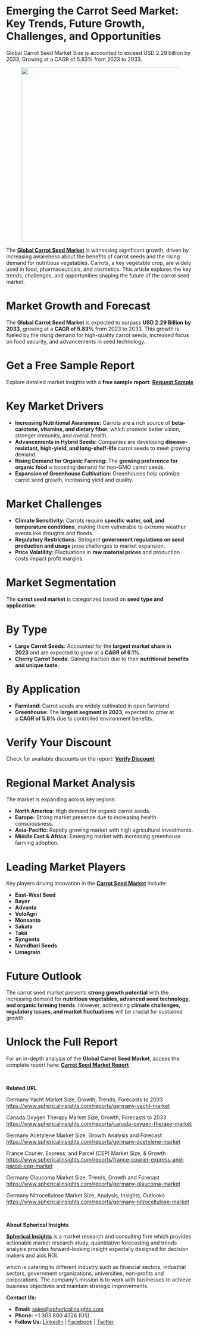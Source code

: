 <h1 id="bb17" class="pw-post-title fo fp fq bf fr fs ft fu fv fw fx fy fz ga gb gc gd ge gf gg gh gi gj gk gl gm gn go gp gq bk" data-testid="storyTitle" data-selectable-paragraph="">Emerging the Carrot Seed Market: Key Trends, Future Growth, Challenges, and Opportunities</h1>
<div class="fj fk fl fm fn">
<div class="ab cb">
<div class="ci bh ev ew ex ey">
<p id="185e" class="pw-post-body-paragraph lg lh fq li b lj lk ll lm ln lo lp lq lr ls lt lu lv lw lx ly lz ma mb mc md fj bk" data-selectable-paragraph="">Global Carrot Seed Market Size is accounted to exceed USD 2.29 billion by 2033, Growing at a CAGR of 5.83% from 2023 to 2033.</p>
<figure class="mh mi mj mk ml mm me mf paragraph-image">
<div class="mn mo ed mp bh mq" tabindex="0">
<div class="me mf mg"><picture><source srcset="https://miro.medium.com/v2/resize:fit:640/format:webp/1*bqz_M3wWZtMOWVFPE4MnjA.jpeg 640w, https://miro.medium.com/v2/resize:fit:720/format:webp/1*bqz_M3wWZtMOWVFPE4MnjA.jpeg 720w, https://miro.medium.com/v2/resize:fit:750/format:webp/1*bqz_M3wWZtMOWVFPE4MnjA.jpeg 750w, https://miro.medium.com/v2/resize:fit:786/format:webp/1*bqz_M3wWZtMOWVFPE4MnjA.jpeg 786w, https://miro.medium.com/v2/resize:fit:828/format:webp/1*bqz_M3wWZtMOWVFPE4MnjA.jpeg 828w, https://miro.medium.com/v2/resize:fit:1100/format:webp/1*bqz_M3wWZtMOWVFPE4MnjA.jpeg 1100w, https://miro.medium.com/v2/resize:fit:1400/format:webp/1*bqz_M3wWZtMOWVFPE4MnjA.jpeg 1400w" type="image/webp" sizes="(min-resolution: 4dppx) and (max-width: 700px) 50vw, (-webkit-min-device-pixel-ratio: 4) and (max-width: 700px) 50vw, (min-resolution: 3dppx) and (max-width: 700px) 67vw, (-webkit-min-device-pixel-ratio: 3) and (max-width: 700px) 65vw, (min-resolution: 2.5dppx) and (max-width: 700px) 80vw, (-webkit-min-device-pixel-ratio: 2.5) and (max-width: 700px) 80vw, (min-resolution: 2dppx) and (max-width: 700px) 100vw, (-webkit-min-device-pixel-ratio: 2) and (max-width: 700px) 100vw, 700px" /><source srcset="https://miro.medium.com/v2/resize:fit:640/1*bqz_M3wWZtMOWVFPE4MnjA.jpeg 640w, https://miro.medium.com/v2/resize:fit:720/1*bqz_M3wWZtMOWVFPE4MnjA.jpeg 720w, https://miro.medium.com/v2/resize:fit:750/1*bqz_M3wWZtMOWVFPE4MnjA.jpeg 750w, https://miro.medium.com/v2/resize:fit:786/1*bqz_M3wWZtMOWVFPE4MnjA.jpeg 786w, https://miro.medium.com/v2/resize:fit:828/1*bqz_M3wWZtMOWVFPE4MnjA.jpeg 828w, https://miro.medium.com/v2/resize:fit:1100/1*bqz_M3wWZtMOWVFPE4MnjA.jpeg 1100w, https://miro.medium.com/v2/resize:fit:1400/1*bqz_M3wWZtMOWVFPE4MnjA.jpeg 1400w" sizes="(min-resolution: 4dppx) and (max-width: 700px) 50vw, (-webkit-min-device-pixel-ratio: 4) and (max-width: 700px) 50vw, (min-resolution: 3dppx) and (max-width: 700px) 67vw, (-webkit-min-device-pixel-ratio: 3) and (max-width: 700px) 65vw, (min-resolution: 2.5dppx) and (max-width: 700px) 80vw, (-webkit-min-device-pixel-ratio: 2.5) and (max-width: 700px) 80vw, (min-resolution: 2dppx) and (max-width: 700px) 100vw, (-webkit-min-device-pixel-ratio: 2) and (max-width: 700px) 100vw, 700px" data-testid="og" /><img class="bh ko mr c" src="https://miro.medium.com/v2/resize:fit:945/1*bqz_M3wWZtMOWVFPE4MnjA.jpeg" alt="" width="700" height="467" /></picture></div>
</div>
</figure>
<p id="af63" class="pw-post-body-paragraph lg lh fq li b lj lk ll lm ln lo lp lq lr ls lt lu lv lw lx ly lz ma mb mc md fj bk" data-selectable-paragraph="">The&nbsp;<a class="af ms" href="https://www.sphericalinsights.com/reports/carrot-seed-market" target="_blank" rel="noopener ugc nofollow"><strong class="li fr">Global Carrot Seed Market</strong></a>&nbsp;is witnessing significant growth, driven by increasing awareness about the benefits of carrot seeds and the rising demand for nutritious vegetables. Carrots, a key vegetable crop, are widely used in food, pharmaceuticals, and cosmetics. This article explores the key trends, challenges, and opportunities shaping the future of the carrot seed market.</p>
<h1 id="5ec8" class="mt mu fq bf mv mw mx my mz na nb nc nd ne nf ng nh ni nj nk nl nm nn no np nq bk" data-selectable-paragraph="">Market Growth and Forecast</h1>
<p id="d677" class="pw-post-body-paragraph lg lh fq li b lj nr ll lm ln ns lp lq lr nt lt lu lv nu lx ly lz nv mb mc md fj bk" data-selectable-paragraph="">The&nbsp;<strong class="li fr">Global Carrot Seed Market</strong>&nbsp;is expected to surpass&nbsp;<strong class="li fr">USD 2.29 Billion by 2033</strong>, growing at a&nbsp;<strong class="li fr">CAGR of 5.83%</strong>&nbsp;from 2023 to 2033. This growth is fueled by the rising demand for high-quality carrot seeds, increased focus on food security, and advancements in seed technology.</p>
<h1 id="dcd3" class="mt mu fq bf mv mw mx my mz na nb nc nd ne nf ng nh ni nj nk nl nm nn no np nq bk" data-selectable-paragraph="">Get a Free Sample Report</h1>
<p id="a535" class="pw-post-body-paragraph lg lh fq li b lj nr ll lm ln ns lp lq lr nt lt lu lv nu lx ly lz nv mb mc md fj bk" data-selectable-paragraph="">Explore detailed market insights with a&nbsp;<strong class="li fr">free sample report</strong>:&nbsp;<a class="af ms" href="https://www.sphericalinsights.com/request-sample/7902" target="_blank" rel="noopener ugc nofollow"><strong class="li fr">Request Sample</strong></a></p>
<h1 id="8adb" class="mt mu fq bf mv mw mx my mz na nb nc nd ne nf ng nh ni nj nk nl nm nn no np nq bk" data-selectable-paragraph="">Key Market Drivers</h1>
<ul class="">
<li id="a072" class="lg lh fq li b lj nr ll lm ln ns lp lq lr nt lt lu lv nu lx ly lz nv mb mc md nw nx ny bk" data-selectable-paragraph=""><strong class="li fr">Increasing Nutritional Awareness:</strong>&nbsp;Carrots are a rich source of&nbsp;<strong class="li fr">beta-carotene, vitamins, and dietary fiber</strong>, which promote better vision, stronger immunity, and overall health.</li>
<li id="2c6b" class="lg lh fq li b lj nz ll lm ln oa lp lq lr ob lt lu lv oc lx ly lz od mb mc md nw nx ny bk" data-selectable-paragraph=""><strong class="li fr">Advancements in Hybrid Seeds:</strong>&nbsp;Companies are developing&nbsp;<strong class="li fr">disease-resistant, high-yield, and long-shelf-life</strong>&nbsp;carrot seeds to meet growing demand.</li>
<li id="3230" class="lg lh fq li b lj nz ll lm ln oa lp lq lr ob lt lu lv oc lx ly lz od mb mc md nw nx ny bk" data-selectable-paragraph=""><strong class="li fr">Rising Demand for Organic Farming:</strong>&nbsp;The&nbsp;<strong class="li fr">growing preference for organic food</strong>&nbsp;is boosting demand for non-GMO carrot seeds.</li>
<li id="a9e8" class="lg lh fq li b lj nz ll lm ln oa lp lq lr ob lt lu lv oc lx ly lz od mb mc md nw nx ny bk" data-selectable-paragraph=""><strong class="li fr">Expansion of Greenhouse Cultivation:</strong>&nbsp;Greenhouses help optimize carrot seed growth, increasing yield and quality.</li>
</ul>
<h1 id="964c" class="mt mu fq bf mv mw mx my mz na nb nc nd ne nf ng nh ni nj nk nl nm nn no np nq bk" data-selectable-paragraph="">Market Challenges</h1>
<ul class="">
<li id="3046" class="lg lh fq li b lj nr ll lm ln ns lp lq lr nt lt lu lv nu lx ly lz nv mb mc md nw nx ny bk" data-selectable-paragraph=""><strong class="li fr">Climate Sensitivity:</strong>&nbsp;Carrots require&nbsp;<strong class="li fr">specific water, soil, and temperature conditions</strong>, making them vulnerable to extreme weather events like droughts and floods.</li>
<li id="8046" class="lg lh fq li b lj nz ll lm ln oa lp lq lr ob lt lu lv oc lx ly lz od mb mc md nw nx ny bk" data-selectable-paragraph=""><strong class="li fr">Regulatory Restrictions:</strong>&nbsp;Stringent&nbsp;<strong class="li fr">government regulations on seed production and usage</strong>&nbsp;pose challenges to market expansion.</li>
<li id="539d" class="lg lh fq li b lj nz ll lm ln oa lp lq lr ob lt lu lv oc lx ly lz od mb mc md nw nx ny bk" data-selectable-paragraph=""><strong class="li fr">Price Volatility:</strong>&nbsp;Fluctuations in&nbsp;<strong class="li fr">raw material prices</strong>&nbsp;and production costs impact profit margins.</li>
</ul>
<h1 id="dc76" class="mt mu fq bf mv mw mx my mz na nb nc nd ne nf ng nh ni nj nk nl nm nn no np nq bk" data-selectable-paragraph="">Market Segmentation</h1>
<p id="91cb" class="pw-post-body-paragraph lg lh fq li b lj nr ll lm ln ns lp lq lr nt lt lu lv nu lx ly lz nv mb mc md fj bk" data-selectable-paragraph="">The&nbsp;<strong class="li fr">carrot seed market</strong>&nbsp;is categorized based on&nbsp;<strong class="li fr">seed type and application</strong>:</p>
<h1 id="533b" class="mt mu fq bf mv mw mx my mz na nb nc nd ne nf ng nh ni nj nk nl nm nn no np nq bk" data-selectable-paragraph="">By Type</h1>
<ul class="">
<li id="d2b7" class="lg lh fq li b lj nr ll lm ln ns lp lq lr nt lt lu lv nu lx ly lz nv mb mc md nw nx ny bk" data-selectable-paragraph=""><strong class="li fr">Large Carrot Seeds:</strong>&nbsp;Accounted for the&nbsp;<strong class="li fr">largest market share in 2023</strong>&nbsp;and are expected to grow at a&nbsp;<strong class="li fr">CAGR of 6.1%</strong>.</li>
<li id="b418" class="lg lh fq li b lj nz ll lm ln oa lp lq lr ob lt lu lv oc lx ly lz od mb mc md nw nx ny bk" data-selectable-paragraph=""><strong class="li fr">Cherry Carrot Seeds:</strong>&nbsp;Gaining traction due to their&nbsp;<strong class="li fr">nutritional benefits and unique taste</strong>.</li>
</ul>
<h1 id="cbff" class="mt mu fq bf mv mw mx my mz na nb nc nd ne nf ng nh ni nj nk nl nm nn no np nq bk" data-selectable-paragraph="">By Application</h1>
<ul class="">
<li id="4886" class="lg lh fq li b lj nr ll lm ln ns lp lq lr nt lt lu lv nu lx ly lz nv mb mc md nw nx ny bk" data-selectable-paragraph=""><strong class="li fr">Farmland:</strong>&nbsp;Carrot seeds are widely cultivated in open farmland.</li>
<li id="3fda" class="lg lh fq li b lj nz ll lm ln oa lp lq lr ob lt lu lv oc lx ly lz od mb mc md nw nx ny bk" data-selectable-paragraph=""><strong class="li fr">Greenhouse:</strong>&nbsp;The&nbsp;<strong class="li fr">largest segment in 2023</strong>, expected to grow at a&nbsp;<strong class="li fr">CAGR of 5.8%</strong>&nbsp;due to controlled environment benefits.</li>
</ul>
<h1 id="2e3c" class="mt mu fq bf mv mw mx my mz na nb nc nd ne nf ng nh ni nj nk nl nm nn no np nq bk" data-selectable-paragraph="">Verify Your Discount</h1>
<p id="f3a1" class="pw-post-body-paragraph lg lh fq li b lj nr ll lm ln ns lp lq lr nt lt lu lv nu lx ly lz nv mb mc md fj bk" data-selectable-paragraph="">Check for available discounts on the report:&nbsp;<a class="af ms" href="https://www.sphericalinsights.com/request-discount/7902" target="_blank" rel="noopener ugc nofollow"><strong class="li fr">Verify Discount</strong></a></p>
<h1 id="e584" class="mt mu fq bf mv mw mx my mz na nb nc nd ne nf ng nh ni nj nk nl nm nn no np nq bk" data-selectable-paragraph="">Regional Market Analysis</h1>
<p id="ec42" class="pw-post-body-paragraph lg lh fq li b lj nr ll lm ln ns lp lq lr nt lt lu lv nu lx ly lz nv mb mc md fj bk" data-selectable-paragraph="">The market is expanding across key regions:</p>
<ul class="">
<li id="5b10" class="lg lh fq li b lj lk ll lm ln lo lp lq lr ls lt lu lv lw lx ly lz ma mb mc md nw nx ny bk" data-selectable-paragraph=""><strong class="li fr">North America:</strong>&nbsp;High demand for organic carrot seeds.</li>
<li id="8a58" class="lg lh fq li b lj nz ll lm ln oa lp lq lr ob lt lu lv oc lx ly lz od mb mc md nw nx ny bk" data-selectable-paragraph=""><strong class="li fr">Europe:</strong>&nbsp;Strong market presence due to increasing health consciousness.</li>
<li id="1fba" class="lg lh fq li b lj nz ll lm ln oa lp lq lr ob lt lu lv oc lx ly lz od mb mc md nw nx ny bk" data-selectable-paragraph=""><strong class="li fr">Asia-Pacific:</strong>&nbsp;Rapidly growing market with high agricultural investments.</li>
<li id="d373" class="lg lh fq li b lj nz ll lm ln oa lp lq lr ob lt lu lv oc lx ly lz od mb mc md nw nx ny bk" data-selectable-paragraph=""><strong class="li fr">Middle East &amp; Africa:</strong>&nbsp;Emerging market with increasing greenhouse farming adoption.</li>
</ul>
<h1 id="4443" class="mt mu fq bf mv mw mx my mz na nb nc nd ne nf ng nh ni nj nk nl nm nn no np nq bk" data-selectable-paragraph="">Leading Market Players</h1>
<p id="901f" class="pw-post-body-paragraph lg lh fq li b lj nr ll lm ln ns lp lq lr nt lt lu lv nu lx ly lz nv mb mc md fj bk" data-selectable-paragraph="">Key players driving innovation in the&nbsp;<a class="af ms" href="https://www.sphericalinsights.com/reports/carrot-seed-market" target="_blank" rel="noopener ugc nofollow"><strong class="li fr">Carrot Seed Market</strong></a>&nbsp;include:</p>
<ul class="">
<li id="87ee" class="lg lh fq li b lj lk ll lm ln lo lp lq lr ls lt lu lv lw lx ly lz ma mb mc md nw nx ny bk" data-selectable-paragraph=""><strong class="li fr">East-West Seed</strong></li>
<li id="33f5" class="lg lh fq li b lj nz ll lm ln oa lp lq lr ob lt lu lv oc lx ly lz od mb mc md nw nx ny bk" data-selectable-paragraph=""><strong class="li fr">Bayer</strong></li>
<li id="d659" class="lg lh fq li b lj nz ll lm ln oa lp lq lr ob lt lu lv oc lx ly lz od mb mc md nw nx ny bk" data-selectable-paragraph=""><strong class="li fr">Advanta</strong></li>
<li id="d22d" class="lg lh fq li b lj nz ll lm ln oa lp lq lr ob lt lu lv oc lx ly lz od mb mc md nw nx ny bk" data-selectable-paragraph=""><strong class="li fr">VoloAgri</strong></li>
<li id="6366" class="lg lh fq li b lj nz ll lm ln oa lp lq lr ob lt lu lv oc lx ly lz od mb mc md nw nx ny bk" data-selectable-paragraph=""><strong class="li fr">Monsanto</strong></li>
<li id="391b" class="lg lh fq li b lj nz ll lm ln oa lp lq lr ob lt lu lv oc lx ly lz od mb mc md nw nx ny bk" data-selectable-paragraph=""><strong class="li fr">Sakata</strong></li>
<li id="1e98" class="lg lh fq li b lj nz ll lm ln oa lp lq lr ob lt lu lv oc lx ly lz od mb mc md nw nx ny bk" data-selectable-paragraph=""><strong class="li fr">Takii</strong></li>
<li id="677c" class="lg lh fq li b lj nz ll lm ln oa lp lq lr ob lt lu lv oc lx ly lz od mb mc md nw nx ny bk" data-selectable-paragraph=""><strong class="li fr">Syngenta</strong></li>
<li id="ac38" class="lg lh fq li b lj nz ll lm ln oa lp lq lr ob lt lu lv oc lx ly lz od mb mc md nw nx ny bk" data-selectable-paragraph=""><strong class="li fr">Namdhari Seeds</strong></li>
<li id="1286" class="lg lh fq li b lj nz ll lm ln oa lp lq lr ob lt lu lv oc lx ly lz od mb mc md nw nx ny bk" data-selectable-paragraph=""><strong class="li fr">Limagrain</strong></li>
</ul>
<h1 id="a208" class="mt mu fq bf mv mw mx my mz na nb nc nd ne nf ng nh ni nj nk nl nm nn no np nq bk" data-selectable-paragraph="">Future Outlook</h1>
<p id="f394" class="pw-post-body-paragraph lg lh fq li b lj nr ll lm ln ns lp lq lr nt lt lu lv nu lx ly lz nv mb mc md fj bk" data-selectable-paragraph="">The carrot seed market presents&nbsp;<strong class="li fr">strong growth potential</strong>&nbsp;with the increasing demand for&nbsp;<strong class="li fr">nutritious vegetables, advanced seed technology, and organic farming trends</strong>. However, addressing&nbsp;<strong class="li fr">climate challenges, regulatory issues, and market fluctuations</strong>&nbsp;will be crucial for sustained growth.</p>
<h1 id="dfc4" class="mt mu fq bf mv mw mx my mz na nb nc nd ne nf ng nh ni nj nk nl nm nn no np nq bk" data-selectable-paragraph="">Unlock the Full Report</h1>
<p id="ef9a" class="pw-post-body-paragraph lg lh fq li b lj nr ll lm ln ns lp lq lr nt lt lu lv nu lx ly lz nv mb mc md fj bk" data-selectable-paragraph="">For an in-depth analysis of the&nbsp;<strong class="li fr">Global Carrot Seed Market</strong>, access the complete report here:&nbsp;<a class="af ms" href="https://www.sphericalinsights.com/reports/carrot-seed-market" target="_blank" rel="noopener ugc nofollow"><strong class="li fr">Carrot Seed Market Report</strong></a></p>
</div>
</div>
</div>
<div class="ab cb oe of og oh">&nbsp;</div>
<div class="fj fk fl fm fn">
<div class="ab cb">
<div class="ci bh ev ew ex ey">
<p id="bbca" class="pw-post-body-paragraph lg lh fq li b lj lk ll lm ln lo lp lq lr ls lt lu lv lw lx ly lz ma mb mc md fj bk" data-selectable-paragraph=""><strong class="li fr">Related URL</strong></p>
<p id="907a" class="pw-post-body-paragraph lg lh fq li b lj lk ll lm ln lo lp lq lr ls lt lu lv lw lx ly lz ma mb mc md fj bk" data-selectable-paragraph="">Germany Yacht Market Size, Growth, Trends, Forecasts to 2033<br /><a class="af ms" href="https://www.sphericalinsights.com/reports/germany-yacht-market" target="_blank" rel="noopener ugc nofollow">https://www.sphericalinsights.com/reports/germany-yacht-market</a></p>
<p id="ef6a" class="pw-post-body-paragraph lg lh fq li b lj lk ll lm ln lo lp lq lr ls lt lu lv lw lx ly lz ma mb mc md fj bk" data-selectable-paragraph="">Canada Oxygen Therapy Market Size, Growth, Forecasts to 2033<br /><a class="af ms" href="https://www.sphericalinsights.com/reports/canada-oxygen-therapy-market" target="_blank" rel="noopener ugc nofollow">https://www.sphericalinsights.com/reports/canada-oxygen-therapy-market</a></p>
<p id="2ef4" class="pw-post-body-paragraph lg lh fq li b lj lk ll lm ln lo lp lq lr ls lt lu lv lw lx ly lz ma mb mc md fj bk" data-selectable-paragraph="">Germany Acetylene Market Size, Growth Analysis and Forecast<br /><a class="af ms" href="https://www.sphericalinsights.com/reports/germany-acetylene-market" target="_blank" rel="noopener ugc nofollow">https://www.sphericalinsights.com/reports/germany-acetylene-market</a></p>
<p id="0019" class="pw-post-body-paragraph lg lh fq li b lj lk ll lm ln lo lp lq lr ls lt lu lv lw lx ly lz ma mb mc md fj bk" data-selectable-paragraph="">France Courier, Express, and Parcel (CEP) Market Size, &amp; Growth<br /><a class="af ms" href="https://www.sphericalinsights.com/reports/france-courier-express-and-parcel-cep-market" target="_blank" rel="noopener ugc nofollow">https://www.sphericalinsights.com/reports/france-courier-express-and-parcel-cep-market</a></p>
<p id="5949" class="pw-post-body-paragraph lg lh fq li b lj lk ll lm ln lo lp lq lr ls lt lu lv lw lx ly lz ma mb mc md fj bk" data-selectable-paragraph="">Germany Glaucoma Market Size, Trends, Growth and Forecast<br /><a class="af ms" href="https://www.sphericalinsights.com/reports/germany-glaucoma-market" target="_blank" rel="noopener ugc nofollow">https://www.sphericalinsights.com/reports/germany-glaucoma-market</a></p>
<p id="2a53" class="pw-post-body-paragraph lg lh fq li b lj lk ll lm ln lo lp lq lr ls lt lu lv lw lx ly lz ma mb mc md fj bk" data-selectable-paragraph="">Germany Nitrocellulose Market Size, Analysis, Insights, Outlooks<br /><a class="af ms" href="https://www.sphericalinsights.com/reports/germany-nitrocellulose-market" target="_blank" rel="noopener ugc nofollow">https://www.sphericalinsights.com/reports/germany-nitrocellulose-market</a></p>
</div>
</div>
</div>
<div class="ab cb oe of og oh">&nbsp;</div>
<div class="fj fk fl fm fn">
<div class="ab cb">
<div class="ci bh ev ew ex ey">
<p id="f8db" class="pw-post-body-paragraph lg lh fq li b lj lk ll lm ln lo lp lq lr ls lt lu lv lw lx ly lz ma mb mc md fj bk" data-selectable-paragraph=""><strong class="li fr">About Spherical Insights</strong></p>
<p id="394b" class="pw-post-body-paragraph lg lh fq li b lj lk ll lm ln lo lp lq lr ls lt lu lv lw lx ly lz ma mb mc md fj bk" data-selectable-paragraph=""><a class="af ms" href="https://www.sphericalinsights.com/" target="_blank" rel="noopener ugc nofollow"><strong class="li fr">Spherical Insights</strong></a>&nbsp;is a market research and consulting firm which provides actionable market research study, quantitative forecasting and trends analysis provides forward-looking insight especially designed for decision makers and aids ROI.</p>
<p id="00af" class="pw-post-body-paragraph lg lh fq li b lj lk ll lm ln lo lp lq lr ls lt lu lv lw lx ly lz ma mb mc md fj bk" data-selectable-paragraph="">which is catering to different industry such as financial sectors, industrial sectors, government organizations, universities, non-profits and corporations. The company&rsquo;s mission is to work with businesses to achieve business objectives and maintain strategic improvements.</p>
<p id="ecab" class="pw-post-body-paragraph lg lh fq li b lj lk ll lm ln lo lp lq lr ls lt lu lv lw lx ly lz ma mb mc md fj bk" data-selectable-paragraph=""><strong class="li fr">Contact Us:</strong></p>
<ul class="">
<li id="684b" class="lg lh fq li b lj lk ll lm ln lo lp lq lr ls lt lu lv lw lx ly lz ma mb mc md nw nx ny bk" data-selectable-paragraph=""><strong class="li fr">Email:</strong>&nbsp;<a class="af ms" href="mailto:sales@sphericalinsights.com" target="_blank" rel="noopener ugc nofollow">sales@sphericalinsights.com</a></li>
<li id="acb4" class="lg lh fq li b lj nz ll lm ln oa lp lq lr ob lt lu lv oc lx ly lz od mb mc md nw nx ny bk" data-selectable-paragraph=""><strong class="li fr">Phone:</strong>&nbsp;+1 303 800 4326 (US)</li>
<li id="7fe7" class="lg lh fq li b lj nz ll lm ln oa lp lq lr ob lt lu lv oc lx ly lz od mb mc md nw nx ny bk" data-selectable-paragraph=""><strong class="li fr">Follow Us:</strong>&nbsp;<a class="af ms" href="https://www.linkedin.com/company/spherical-insight/" target="_blank" rel="noopener ugc nofollow">LinkedIn</a>&nbsp;|&nbsp;<a class="af ms" href="https://www.facebook.com/sphericalinsights22" target="_blank" rel="noopener ugc nofollow">Facebook</a>&nbsp;|&nbsp;<a class="af ms" href="https://twitter.com/SInsights_US" target="_blank" rel="noopener ugc nofollow">Twitter</a></li>
</ul>
</div>
</div>
</div>
